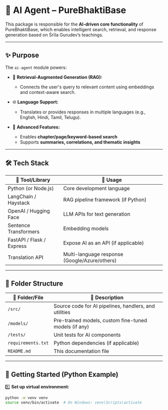 # 🤖 AI Agent – PureBhaktiBase

This package is responsible for the **AI-driven core functionality** of PureBhaktiBase, which enables intelligent search, retrieval, and response generation based on Śrīla Gurudev’s teachings.

---

## ✨ Purpose

The `ai-agent` module powers:

- 📄 **Retrieval-Augmented Generation (RAG):**
  - Connects the user's query to relevant content using embeddings and context-aware search.

- 🌐 **Language Support:**
  - Translates or provides responses in multiple languages (e.g., English, Hindi, Tamil, Telugu).

- 🧠 **Advanced Features:**
  - Enables **chapter/page/keyword-based search**
  - Supports **summaries, correlations, and thematic insights**

---

## 🛠️ Tech Stack

| 🔧 **Tool/Library**      | 📄 **Usage**                                       |
|--------------------------|---------------------------------------------------|
| Python (or Node.js)      | Core development language                        |
| LangChain / Haystack     | RAG pipeline framework (if Python)               |
| OpenAI / Hugging Face    | LLM APIs for text generation                     |
| Sentence Transformers    | Embedding models                                 |
| FastAPI / Flask / Express| Expose AI as an API (if applicable)              |
| Translation API          | Multi-language response (Google/Azure/others)    |

---

## 📑 Folder Structure

| 📁 **Folder/File**       | 📄 **Description**                                              |
|--------------------------|-----------------------------------------------------------------|
| `/src/`                  | Source code for AI pipelines, handlers, and utilities          |
| `/models/`               | Pre-trained models, custom fine-tuned models (if any)           |
| `/tests/`                | Unit tests for AI components                                   |
| `requirements.txt`       | Python dependencies (if applicable)                            |
| `README.md`              | This documentation file                                        |

---

## 🚀 Getting Started (Python Example)

1️⃣ **Set up virtual environment:**
```bash
python -m venv venv
source venv/bin/activate  # On Windows: venv\Scripts\activate